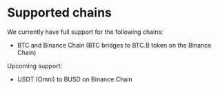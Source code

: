 # Supported chains



We currently have full support for the following chains:

* BTC and Binance Chain \(BTC bridges to BTC.B token on the Binance Chain\)

Upcoming support:

* USDT \(Omni\) to BUSD on Binance Chain





